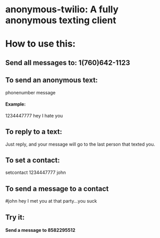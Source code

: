 anonymous-twilio: A fully anonymous texting client
================

# How to use this:

## Send all messages to: 1(760)642-1123

## To send an anonymous text: 

phonenumber message

#### Example: 

1234447777 hey I hate you 

## To reply to a text:

Just reply, and your message will go to the last person that texted you.

## To set a contact:

setcontact 1234447777 john

## To send a message to a contact

<p>#john hey I met you at that party...you suck</p>

## Try it:

#### Send a message to 8582295512

